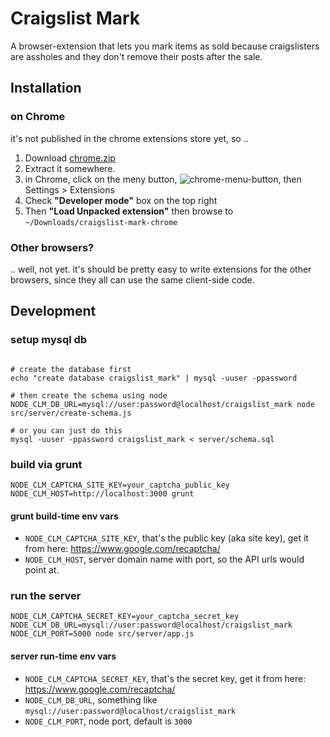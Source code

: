 # Craigslist Mark

A browser-extension that lets you mark items as sold because craigslisters are assholes and they don't remove their posts after the sale.

## Installation

### on Chrome

it's not published in the chrome extensions store yet, so ..

1. Download [chrome.zip](https://github.com/akhoury/craigslist-mark/raw/master/build/browser-extensions/craigslist-mark-chrome.zip)
2. Extract it somewhere.
2. in Chrome, click on the meny button, ![chrome-menu-button](https://cloud.githubusercontent.com/assets/1398375/12699998/64676ae4-c79f-11e5-9dea-7bcd192f06d4.png), then Settings > Extensions
3. Check __"Developer mode"__ box on the top right
4. Then __"Load Unpacked extension"__ then browse to `~/Downloads/craigslist-mark-chrome`

### Other browsers?

.. well, not yet. it's should be pretty easy to write extensions for the other browsers, since they all can use the same client-side code.


## Development

### setup mysql db

```

# create the database first
echo "create database craigslist_mark" | mysql -uuser -ppassword

# then create the schema using node
NODE_CLM_DB_URL=mysql://user:password@localhost/craigslist_mark node src/server/create-schema.js

# or you can just do this
mysql -uuser -ppassword craigslist_mark < server/schema.sql

```

### build via grunt

```
NODE_CLM_CAPTCHA_SITE_KEY=your_captcha_public_key NODE_CLM_HOST=http://localhost:3000 grunt
```

#### grunt build-time env vars

* `NODE_CLM_CAPTCHA_SITE_KEY`, that's the public key (aka site key), get it from here: https://www.google.com/recaptcha/
* `NODE_CLM_HOST`, server domain name with port, so the API urls would point at.


### run the server

```
NODE_CLM_CAPTCHA_SECRET_KEY=your_captcha_secret_key NODE_CLM_DB_URL=mysql://user:password@localhost/craigslist_mark NODE_CLM_PORT=5000 node src/server/app.js
```

#### server run-time env vars

* `NODE_CLM_CAPTCHA_SECRET_KEY`, that's the secret key, get it from here: https://www.google.com/recaptcha/
* `NODE_CLM_DB_URL`, something like `mysql://user:password@localhost/craigslist_mark`
* `NODE_CLM_PORT`, node port, default is `3000`


